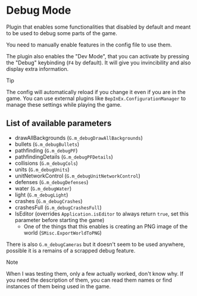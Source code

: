 
# Debug Mode

Plugin that enables some functionalities that disabled by default and meant to be used to debug some parts of the game.

You need to manually enable features in the config file to use them.

The plugin also enables the "Dev Mode", that you can activate by pressing the "Debug" keybinding (`F4` by default).
It will give you invincibility and also display extra information.

> [!TIP]
> The config will automatically reload if you change it even if you are in the game. You can use external plugins like `BepInEx.ConfigurationManager` to manage these settings while playing the game.

## List of available parameters

- drawAllBackgrounds (`G.m_debugDrawAllBackgrounds`)
- bullets (`G.m_debugBullets`)
- pathfinding (`G.m_debugPF`)
- pathfindingDetails (`G.m_debugPFDetails`)
- collisions (`G.m_debugCols`)
- units (`G.m_debugUnits`)
- unitNetworkControl (`G.m_debugUnitNetworkControl`)
- defenses (`G.m_debugDefenses`)
- water (`G.m_debugWater`)
- light (`G.m_debugLight`)
- crashes (`G.m_debugCrashes`)
- crashesFull (`G.m_debugCrashesFull`)
- IsEditor (overrides `Application.isEditor` to always return `true`, set this parameter before starting the game)
  - One of the things that this enables is creating an PNG image of the world (`SMisc.ExportWorldToPNG`)

There is also `G.m_debugCameras` but it doesn't seem to be used anywhere, possible it is a remains of a scrapped debug feature.

> [!NOTE]
> When I was testing them, only a few actually worked, don't know why.
> If you need the description of them, you can read them names or find instances of them being used in the game.

